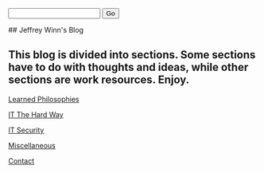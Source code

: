 <!DOCTYPE HTML PUBLIC "-//IETF//DTD HTML//EN">

<!-- <html>
<head> -->
<title>Jeffrey Winn's Blog</title>

<script language="JavaScript1.3" type="text/javascript" src="jse_form.js">

/*
JSE Search Engine 1.0a- By Steve (www.tipue.com/products/jse)
Minor changes by JavaScriptKit.com- http://www.javascriptkit.com/script/script2/jse/
*/

</script>

<!-- </head>
<body> -->


<!-- Find -->

<form name="jse_Form" onsubmit="search_form(jse_Form);return false">
<input type="text" name="d">
<input type="button" value="Go" onclick="search_form(jse_Form)">
</form>

<!-- Enter JSE in the example above.
<p><font face="arial" size="-2">This free script provided by<br><a href="http://www.javascriptkit.com">JavaScript
Kit</a></font></p> -->


</body>
</html>
## Jeffrey Winn's Blog

## This blog is divided into sections. Some sections have to do with thoughts and ideas, while other sections are work resources.  Enjoy.

[Learned Philosophies](learned-philosophies.md)

[IT The Hard Way](it-the-hard-way.md)

[IT Security](it-security.md)

[Miscellaneous](miscellaneous.md)

[Contact](contact.md)

